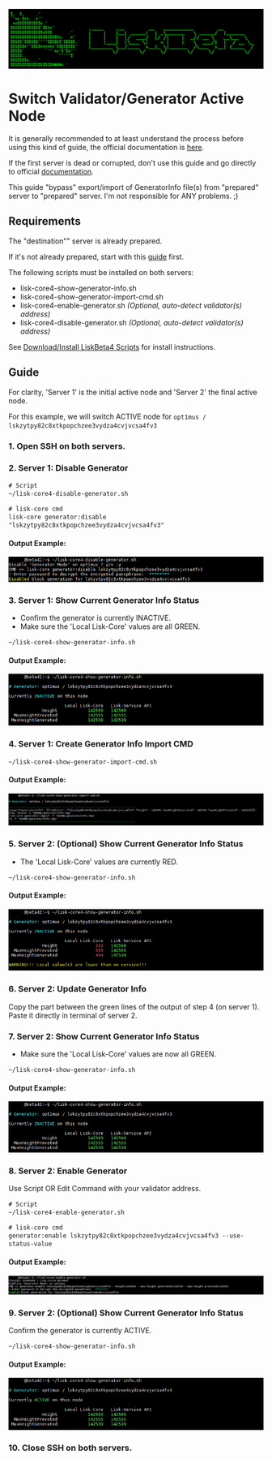 ![##Header##](../PNG/Header.png)

# Switch Validator/Generator Active Node

It is generally recommended to at least understand the process before using this kind of guide, the official documentation is [here](https://lisk.com/documentation/beta/run-blockchain/enable-block-generation.html#safely-enabling-block-generation-on-another-node).

If the first server is dead or corrupted, don't use this guide and go directly to official [documentation](https://lisk.com/documentation/beta/run-blockchain/enable-block-generation.html#safely-enabling-block-generation-on-another-node).

This guide "bypass" export/import of GeneratorInfo file(s) from "prepared" server to "prepared" server. I'm not responsible for ANY problems. ;)

## Requirements

The "destination"" server is already prepared.

If it's not already prepared, start with this [guide](./PrepareGeneratorBackupNode.md) first.

The following scripts must be installed on both servers:

* lisk-core4-show-generator-info.sh
* lisk-core4-show-generator-import-cmd.sh
* lisk-core4-enable-generator.sh *(Optional, auto-detect validator(s) address)*
* lisk-core4-disable-generator.sh *(Optional, auto-detect validator(s) address)*

See [Download/Install LiskBeta4 Scripts](./InstallLiskCore.md#downloadinstall-liskbeta4-scripts) for install instructions.

## Guide

For clarity, 'Server 1' is the initial active node and 'Server 2' the final active node.

For this example, we will switch ACTIVE node for `opt1mus / lskzytpy82c8xtkpopchzee3vydza4cvjvcsa4fv3`

### 1. Open SSH on both servers.

### 2. **Server 1**: Disable Generator
```shell
# Script
~/lisk-core4-disable-generator.sh
```
```shell
# lisk-core cmd
lisk-core generator:disable "lskzytpy82c8xtkpopchzee3vydza4cvjvcsa4fv3"
```
#### Output Example:
![SwitchGeneratorActiveNode-Step02](../PNG/SwitchGeneratorActiveNode-Step02.png)

### 3. **Server 1**: Show Current Generator Info Status
  * Confirm the generator is currently INACTIVE.
  * Make sure the 'Local Lisk-Core' values are all GREEN.
```shell
~/lisk-core4-show-generator-info.sh
```
#### Output Example:
![SwitchGeneratorActiveNode-Step03](../PNG/SwitchGeneratorActiveNode-Step03.png)

### 4. **Server 1**: Create Generator Info Import CMD
```shell
~/lisk-core4-show-generator-import-cmd.sh
```
#### Output Example:
![SwitchGeneratorActiveNode-Step04](../PNG/SwitchGeneratorActiveNode-Step04.png)

### 5. **Server 2**: (Optional) Show Current Generator Info Status
  * The 'Local Lisk-Core' values are currently RED.
```shell
~/lisk-core4-show-generator-info.sh
```
#### Output Example:
![SwitchGeneratorActiveNode-Step05](../PNG/SwitchGeneratorActiveNode-Step05.png)

### 6. **Server 2**: Update Generator Info
Copy the part between the green lines of the output of step 4 (on server 1).
Paste it directly in terminal of server 2.

### 7. **Server 2**: Show Current Generator Info Status
  * Make sure the 'Local Lisk-Core' values are now all GREEN.
```shell
~/lisk-core4-show-generator-info.sh
```
#### Output Example:
![SwitchGeneratorActiveNode-Step07](../PNG/SwitchGeneratorActiveNode-Step07.png)

### 8. **Server 2**: Enable Generator
Use Script OR Edit Command with your validator address.

```shell
# Script
~/lisk-core4-enable-generator.sh
```
```shell
# lisk-core cmd
generator:enable lskzytpy82c8xtkpopchzee3vydza4cvjvcsa4fv3 --use-status-value
```
#### Output Example:
![SwitchGeneratorActiveNode-Step08](../PNG/SwitchGeneratorActiveNode-Step08.png)

### 9. **Server 2**: (Optional) Show Current Generator Info Status
Confirm the generator is currently ACTIVE.

```shell
~/lisk-core4-show-generator-info.sh
```
#### Output Example:
![SwitchGeneratorActiveNode-Step09](../PNG/SwitchGeneratorActiveNode-Step09.png)

### 10. Close SSH on both servers.
